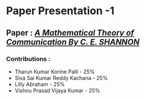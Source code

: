 # Paper Presentation -1
## Paper :  [_A Mathematical Theory of Communication By C. E. SHANNON_](https://people.math.harvard.edu/~ctm/home/text/others/shannon/entropy/entropy.pdf)

### Contributions :
 - Tharun Kumar Korine Palli - 25%
 - Siva Sai Kumar Reddy Kachana - 25%
 - Lilly Abraham - 25%
 - Vishnu Prasad Vijaya Kumar - 25%
